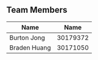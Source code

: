 ## Team Members

| Name         | Name         |  
| ------------ | ------------ |
| Burton Jong  | 30179372 |
| Braden Huang | 30171050 |